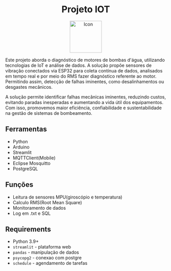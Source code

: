 <div align="center">
  <h1>Projeto IOT</h1>
  <img src="https://github.com/user-attachments/assets/daebd76d-198c-4f1e-8faa-ee9dadd08548" alt="Icon" width="100">
</div>

Este projeto aborda o diagnóstico de motores de bombas d'água, utilizando tecnologias de IoT e análise de dados. A solução propõe sensores de vibração conectados via ESP32 para coleta contínua de dados, analisados em tempo real e por meio do RMS fazer diagnóstico referente ao motor. Permitindo assim, detecção de falhas iminentes, como desalinhamentos ou desgastes mecânicos.

A solução permite identificar falhas mecânicas iminentes, reduzindo custos, evitando paradas inesperadas e aumentando a vida útil dos equipamentos. Com isso, promovemos maior eficiência, confiabilidade e sustentabilidade na gestão de sistemas de bombeamento.

## Ferramentas
- Python
- Arduino
- Streamlit
- MQTTClient(Mobile)
- Eclipse Mosquitto
- PostgreSQL

## Funções
- Leitura de sensores MPU(giroscópio e temperatura)
- Calculo RMS(Root Mean Square)
- Monitoramento de dados
- Log em .txt e SQL

## Requirements
- Python 3.9+
- `streamlit` - plataforma web
- `pandas` - manipulação de dados
- `psycopg2` - conexao com postgre
- `schedule` - agendamento de tarefas
